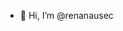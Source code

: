 - 👋 Hi, I’m @renanausec


<!---
renanausec/renanausec is a ✨ special ✨ repository because its `README.md` (this file) appears on your GitHub profile.
You can click the Preview link to take a look at your changes.
--->
